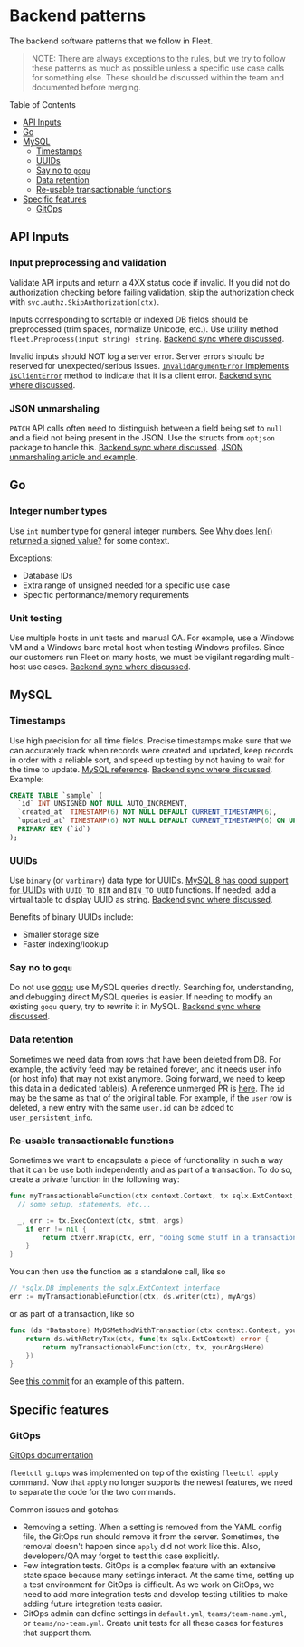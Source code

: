 # Backend patterns

The backend software patterns that we follow in Fleet.

> NOTE: There are always exceptions to the rules, but we try to follow these patterns as much as possible unless a specific use case calls
> for something else. These should be discussed within the team and documented before merging.

Table of Contents
- [API Inputs](#api-inputs)
- [Go](#go)
- [MySQL](#mysql)
  - [Timestamps](#timestamps)
  - [UUIDs](#uuids)
  - [Say no to `goqu`](#say-no-to-goqu)
  - [Data retention](#data-retention)
  - [Re-usable transactionable functions](#re-usable-transactionable-functions)
- [Specific features](#specific-features)
  - [GitOps](#gitops)

## API Inputs

### Input preprocessing and validation

Validate API inputs and return a 4XX status code if invalid. If you did not do authorization checking before failing validation, skip the authorization check with `svc.authz.SkipAuthorization(ctx)`.

Inputs corresponding to sortable or indexed DB fields should be preprocessed (trim spaces, normalize Unicode, etc.). Use utility method `fleet.Preprocess(input string) string`. [Backend sync where discussed](https://us-65885.app.gong.io/call?id=4055688254267958899).

Invalid inputs should NOT log a server error. Server errors should be reserved for unexpected/serious issues. [`InvalidArgumentError` implements `IsClientError`](https://github.com/fleetdm/fleet/blob/529f4ed725117d99d668318aad23c9e1575fa7ee/server/fleet/errors.go#L134) method to indicate that it is a client error. [Backend sync where discussed](https://us-65885.app.gong.io/call?id=6515110653090875786&highlights=%5B%7B%22type%22%3A%22SHARE%22%2C%22from%22%3A340%2C%22to%22%3A1578%7D%5D).

### JSON unmarshaling

`PATCH` API calls often need to distinguish between a field being set to `null` and a field not being present in the JSON. Use the structs from `optjson` package to handle this. [Backend sync where discussed](https://us-65885.app.gong.io/call?id=4055688254267958899). [JSON unmarshaling article and example](https://victoronsoftware.com/posts/go-json-unmarshal/).

## Go

### Integer number types

Use `int` number type for general integer numbers. See [Why does len() returned a signed value?](https://stackoverflow.com/questions/39088945/why-does-len-returned-a-signed-value) for some context.

Exceptions:
- Database IDs
- Extra range of unsigned needed for a specific use case
- Specific performance/memory requirements

### Unit testing

Use multiple hosts in unit tests and manual QA. For example, use a Windows VM and a Windows bare metal host when testing Windows profiles. Since our customers run Fleet on many hosts, we must be vigilant regarding multi-host use cases. [Backend sync where discussed](https://us-65885.app.gong.io/call?id=8290454302335084423).

## MySQL

### Timestamps

Use high precision for all time fields. Precise timestamps make sure that we can accurately track when records were created and updated,
keep records in order with a reliable sort, and speed up testing by not having to wait for the time to
update. [MySQL reference](https://dev.mysql.com/doc/refman/8.4/en/date-and-time-type-syntax.html). [Backend sync where discussed](https://us-65885.app.gong.io/call?id=8041045095900447703).
Example:

```sql
CREATE TABLE `sample` (
  `id` INT UNSIGNED NOT NULL AUTO_INCREMENT,
  `created_at` TIMESTAMP(6) NOT NULL DEFAULT CURRENT_TIMESTAMP(6),
  `updated_at` TIMESTAMP(6) NOT NULL DEFAULT CURRENT_TIMESTAMP(6) ON UPDATE CURRENT_TIMESTAMP(6),
  PRIMARY KEY (`id`)
);
```

### UUIDs

Use `binary` (or `varbinary`) data type for UUIDs. [MySQL 8 has good support for UUIDs](https://dev.mysql.com/blog-archive/mysql-8-0-uuid-support/) with `UUID_TO_BIN` and `BIN_TO_UUID` functions. If needed, add a virtual table to display UUID as string. [Backend sync where discussed](https://us-65885.app.gong.io/call?id=5477893933055484926&highlights=%5B%7B%22type%22%3A%22SHARE%22%2C%22from%22%3A440%2C%22to%22%3A612%7D%5D).

Benefits of binary UUIDs include:
- Smaller storage size
- Faster indexing/lookup

### Say no to `goqu`

Do not use [goqu](https://github.com/doug-martin/goqu); use MySQL queries directly. Searching for, understanding, and debugging direct MySQL
queries is easier. If needing to modify an existing `goqu` query, try to rewrite it in
MySQL. [Backend sync where discussed](https://us-65885.app.gong.io/call?id=8041045095900447703).

### Data retention

Sometimes we need data from rows that have been deleted from DB. For example, the activity feed may be retained forever, and it needs user info (or host info) that may not exist anymore.
Going forward, we need to keep this data in a dedicated table(s). A reference unmerged PR is [here](https://github.com/fleetdm/fleet/pull/17472/files#diff-57a635e42320a87dd15a3ae03d66834f2cbc4fcdb5f3ebb7075d966b96f760afR16).
The `id` may be the same as that of the original table. For example, if the `user` row is deleted, a new entry with the same `user.id` can be added to `user_persistent_info`.

### Re-usable transactionable functions

Sometimes we want to encapsulate a piece of functionality in such a way that it can be use both
independently and as part of a transaction. To do so, create a private function in the following way: 

```go
func myTransactionableFunction(ctx context.Context, tx sqlx.ExtContext, yourArgsHere any) error {
  // some setup, statements, etc...

  _, err := tx.ExecContext(ctx, stmt, args)
	if err != nil {
		return ctxerr.Wrap(ctx, err, "doing some stuff in a transaction")
	}
}
```

You can then use the function as a standalone call, like so

```go
// *sqlx.DB implements the sqlx.ExtContext interface
err := myTransactionableFunction(ctx, ds.writer(ctx), myArgs)
```

or as part of a transaction, like so

```go
func (ds *Datastore) MyDSMethodWithTransaction(ctx context.Context, yourArgsHere any) error {
	return ds.withRetryTxx(ctx, func(tx sqlx.ExtContext) error {
		return myTransactionableFunction(ctx, tx, yourArgsHere)
	})
}
```

See [this commit](https://github.com/fleetdm/fleet/pull/22843/files#diff-c5babdad542a72acf2ec2ecb7cb43967fc53850b6998ac629e253336b87e008bR415)
for an example of this pattern.

## Specific features

### GitOps

[GitOps documentation](https://fleetdm.com/docs/configuration/yaml-files)

`fleetctl gitops` was implemented on top of the existing `fleetctl apply` command. Now that `apply` no longer supports the newest features,
we need to separate the code for the two commands.

Common issues and gotchas:

- Removing a setting. When a setting is removed from the YAML config file, the GitOps run should remove it from the server. Sometimes, the
  removal doesn't happen since `apply` did not work like this. Also, developers/QA may forget to test this case explicitly.
- Few integration tests. GitOps is a complex feature with an extensive state space because many settings interact. At the same time, setting
  up a test environment for GitOps is difficult. As we work on GitOps, we need to add more integration tests and develop testing utilities
  to make adding future integration tests easier.
- GitOps admin can define settings in `default.yml`, `teams/team-name.yml`, or `teams/no-team.yml`. Create unit tests for all these cases
  for features that support them.
